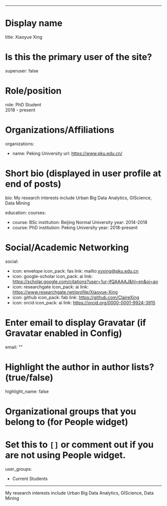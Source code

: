 
---
# Display name
title: Xiaoyue Xing

# Is this the primary user of the site?
superuser: false

# Role/position
role: PhD Student<br>2018 - present</br>

# Organizations/Affiliations
organizations:
- name: Peking University
  url: https://www.pku.edu.cn/

# Short bio (displayed in user profile at end of posts)
bio: My research interests include Urban Big Data Analytics, GIScience, Data Mining



education:
  courses:
  - course: BSc
    institution: Beijing Normal University
    year: 2014-2018
  - course: PhD
    institution: Peking University
    year: 2018-present


# Social/Academic Networking
social:
  - icon: envelope
    icon_pack: fas
    link: mailto:xyxing@pku.edu.cn
  - icon: google-scholar
    icon_pack: ai
    link: https://scholar.google.com/citations?user=1ur-jfQAAAAJ&hl=en&oi=ao
  - icon: researchgate
    icon_pack: ai
    link: https://www.researchgate.net/profile/Xiaoyue-Xing
  - icon: github
    icon_pack: fab
    link: https://github.com/ClaireXing
  - icon: orcid
    icon_pack: ai
    link: https://orcid.org/0000-0001-9924-3915


# Enter email to display Gravatar (if Gravatar enabled in Config)
email: ""

# Highlight the author in author lists? (true/false)
highlight_name: false

# Organizational groups that you belong to (for People widget)
#   Set this to `[]` or comment out if you are not using People widget.
user_groups:
- Current Students
---
My research interests include Urban Big Data Analytics, GIScience, Data Mining
